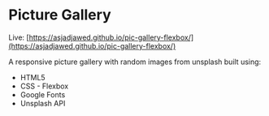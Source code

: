 # Picture Gallery

Live: [https://asjadjawed.github.io/pic-gallery-flexbox/](https://asjadjawed.github.io/pic-gallery-flexbox/)

A responsive picture gallery with random images from unsplash built using:

* HTML5
* CSS - Flexbox
* Google Fonts
* Unsplash API
